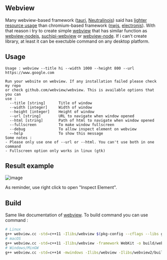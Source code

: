 ## Webview  
Many webview-based framework ([tauri](https://github.com/tauri-apps/tauri), [Neutralinojs](https://github.com/neutralinojs/neutralinojs)) said has [lighter resource usage](https://github.com/Elanis/web-to-desktop-framework-comparison#benchmarks) than chromium-based framework ([nwjs](https://github.com/nwjs/nw.js/), [electronjs](https://github.com/electron/electron)). With that reason i try to create simple [webview](https://github.com/webview/webview) that has similar function as [webview-nodejs](https://github.com/Winterreisender/webview-nodejs), [suchipi-webview](https://github.com/suchipi/webview) or [webview-node](https://github.com/suchipi/webview-node). If i can't create library, at least it can be exectuble command on any desktop platform.

## Usage  
```
Usage : webview --title hi --width 1000 --height 800 --url https://www.google.com

Run your website on webview. If any installation failed please check my repo
or check github.com/webview/webview. This is available options that you can
use :
  --title [string]      Title of window
  --width [integer]     Width of window
  --height [integer]    Height of window
  --url [string]        URL to navigate when window opened
  --html [string]       Path of html to navigate when window opened
  --fullscreen          To make window fullscreen
  --debug               To allow inspect element on webview
  --help                To show this message
Some notes :
- Please only use one of --url or --html. You can't use both in one command
- Fullscreen option only works in linux (gtk)
```

## Result example
![image](https://github.com/rusminto/exec-webview/assets/43722553/dbc74193-4ac9-44e6-8a39-d8dd2bc8ace3)
  

As reminder, use right click to open "Inspect Element".

## Build  
Same like documentation of [webview](https://github.com/webview/webview). To build command you can use command :  
```sh
# Linux
g++ webview.cc -std=c++11 -Ilibs/webview $(pkg-config --cflags --libs gtk+-3.0 webkit2gtk-4.0) -o build/webview
# macOS
g++ webview.cc -std=c++11 -Ilibs/webview -framework WebKit -o build/webview
# Windows/MinGW
g++ webview.cc -std=c++14 -mwindows -Ilibs/webview -Ilibs/webview2/build/native/include -ladvapi32 -lole32 -lshell32 -lshlwapi -luser32 -lversion -o build/webview.exe
```

